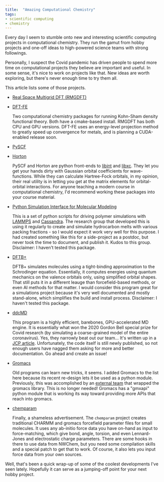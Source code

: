 ```yaml
---
title:  "Amazing Computational Chemistry"
tags:
- scientific computing
- chemistry
---
```


  Every day I seem to stumble onto new and interesting
scientific computing projects in computational chemistry.
They run the gamut from hobby projects and one-off
ideas to high-powered science teams with strong followings.

Personally, I suspect the Covid pandemic has driven people
to spend more time on computational projects they believe
are important and useful.  In some sense, it's nice to
work on projects like that.  New ideas are worth exploring,
but there's never enough time to try them all.

This article lists some of those projects.

* [Real Space Multigrid DFT (RMGDFT)](http://www.rmgdft.org/)
* [DFT-FE](https://sites.google.com/umich.edu/dftfe)

   Two computational chemistry packages for running Kohn-Sham density functional theory.  Both have a cmake-based install.  RMGDFT has both CPU and GPU versions.  DFT-FE uses an energy-level projection method to greatly speed up convergence for metals, and is planning a CUDA-enabled release soon.

* [PySCF](http://pyscf.org/)
* [Horton](http://theochem.github.io/horton/2.1.1/index.html)

  PySCF and Horton are python front-ends to [libint](https://github.com/evaleev/libint) and [libxc](https://www.tddft.org/programs/libxc/).  They let you get your hands dirty with Gaussian orbital coefficients for wave-functions.  While they can calculate Hartree-Fock orbitals, in my opinion, their real utility is in letting you get at the matrix elements for orbital-orbital interactions.  For anyone teaching a modern course in computational chemistry, I'd recommend working these packages into your course material.

* [Python Simulation Interface for Molecular Modeling](https://pysimm.org)

  This is a set of python scripts for driving polymer simulations with [LAMMPS](https://lammps.sandia.gov) and [Cassandra](https://cassandra.nd.edu).  The research group that developed this is using it regularly to create and simulate hydrocarbon melts with various packing fractions - so I would expect it work very well for this purpose.  I had created something like this for a side-project as a postdoc, but never took the time to document, and publish it.  Kudos to this group. Disclaimer: I haven't tested this package.

* [DFTB+](https://dftbplus.org)

  DFTB+ simulates molecules using a tight-binding approximation to the Schrodinger equation.  Essentially, it computes energies using quantum mechanics on the valence orbitals only, using simplified orbital shapes.  That still puts it in a different leauge than forcefield-based methods, or even AI methods for that matter.  I would consider this program great for a simulations project because it's very well documented and mostly stand-alone, which simplifies the build and install process.  Disclaimer: I haven't tested this package.

* [ddcMD](https://github.com/LLNL/ddcMD)

  This program is a highly efficient, barebones, GPU-accelerated MD engine.  It is essentially what won the 2020 Gordon Bell special prize for Covid research (by simulating a coarse-grained model of the entire coronavirus).  Yes, they narrowly beat out our team...  It's written up in a [JCP article](https://aip.scitation.org/doi/full/10.1063/5.0014500).  Unfortunately, the code itself is still newly published, so not enough users have nagged them asking for more and better documentation.  Go ahead and create an issue!

* [Gromacs](https://manual.gromacs.org/current/gmxapi/userguide/usage.html)

  Old programs can learn new tricks, it seems.  I added Gromacs to the list here because its recent re-design lets it be used as a python module.  Previously, this was accomplished by an [external team](https://gromacswrapper.readthedocs.io/en/latest/) that wrapped the gromacs library.  This is no longer needed!  Gromacs has a "gmxapi" python module that is working its way toward providing more APIs that reach into gromacs.

* [chemparam](https://github.com/frobnitzem/chemparam)

  Finally, a shameless advertisement.  The `chemparam` project
creates traditional CHARMM and gromacs forcefield parameter
files for small molecules.  It uses any ab-initio force data you
have on-hand as input to force-matching, which give
bond, angle, torsion, and even Lennard-Jones and
electrostatic charge parameters.  There are some hooks
in there to use data from NWChem, but you need some compilation
skills and a special patch to get that to work.  Of course,
it also lets you input force data from your own sources.

Well, that's been a quick wrap-up of some of the coolest developments
I've seen lately.
Hopefully it can serve as a jumping-off point for your next hobby project.
